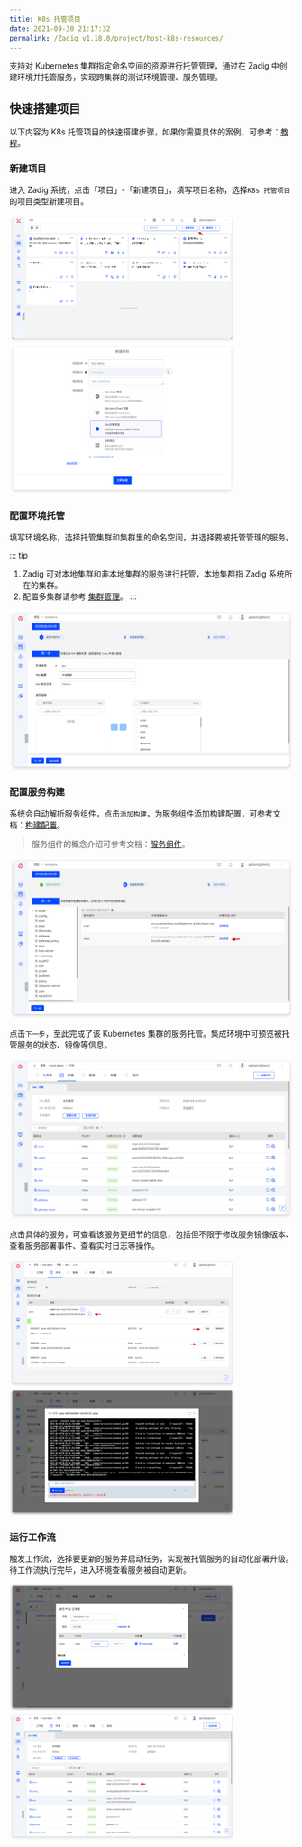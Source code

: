 ```yaml
---
title: K8s 托管项目
date: 2021-09-30 21:17:32
permalink: /Zadig v1.18.0/project/host-k8s-resources/
---
```

支持对 Kubernetes 集群指定命名空间的资源进行托管管理，通过在 Zadig 中创建环境并托管服务，实现跨集群的测试环境管理、服务管理。

## 快速搭建项目

以下内容为 K8s 托管项目的快速搭建步骤，如果你需要具体的案例，可参考：[教程](https://www.koderover.com/tutorials/codelabs/Hosting-Namespace/index.html?index=..%2F..index#0)。

### 新建项目
进入 Zadig 系统，点击「项目」-「新建项目」，填写项目名称，选择`K8s 托管项目`的项目类型新建项目。

<img src="../_images/k8s_voting_onboarding_0.png" width="400">
<img src="../_images/host_k8s_create_project.png" width="400">

### 配置环境托管
填写环境名称，选择托管集群和集群里的命名空间，并选择要被托管管理的服务。

::: tip
1. Zadig 可对本地集群和非本地集群的服务进行托管，本地集群指 Zadig 系统所在的集群。
2. 配置多集群请参考 [集群管理](/Zadig%20v1.18.0/pages/cluster_manage/)。
:::

![配置托管项目](../_images/env_delegate_onboarding_1.png)

### 配置服务构建
系统会自动解析服务组件，点击`添加构建`，为服务组件添加构建配置，可参考文档：[构建配置](/Zadig%20v1.18.0/project/build/)。

> 服务组件的概念介绍可参考文档：[服务组件](/Zadig%20v1.18.0/project/service/module/)。

![配置托管项目](../_images/env_delegate_on_boarding_2.png)

点击`下一步`，至此完成了该 Kubernetes 集群的服务托管。集成环境中可预览被托管服务的状态、镜像等信息。

![环境概览](../_images/env_delegate_enviroment_overview.png)

点击具体的服务，可查看该服务更细节的信息，包括但不限于修改服务镜像版本、查看服务部署事件、查看实时日志等操作。

<img src="../_images/env_delegate_service_details_0.png" width="400">
<img src="../_images/env_delegate_service_details.png" width="400">

### 运行工作流
触发工作流，选择要更新的服务并启动任务，实现被托管服务的自动化部署升级。待工作流执行完毕，进入环境查看服务被自动更新。

<img src="../_images/env_delegate_start_pipeline.png" width="400">
<img src="../_images/show_updated_host_service.png" width="400">
